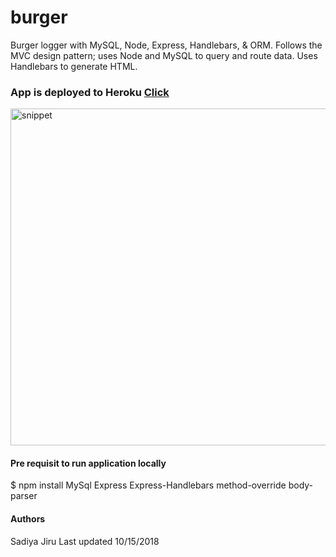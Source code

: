 # burger
Burger logger with MySQL, Node, Express, Handlebars, & ORM. Follows the MVC design pattern; uses Node and MySQL to query and route data. Uses Handlebars to generate HTML.

### App is deployed to Heroku [Click](https://eatyourburger.herokuapp.com)

<img width="539" alt="snippet" src="https://user-images.githubusercontent.com/39322545/47052164-ded56400-d16c-11e8-9097-f1a4dda301cf.png">

#### Pre requisit to run application locally
$ npm install 
MySql 
Express 
Express-Handlebars 
method-override 
body-parser 




#### Authors
Sadiya Jiru 
Last updated 10/15/2018 

